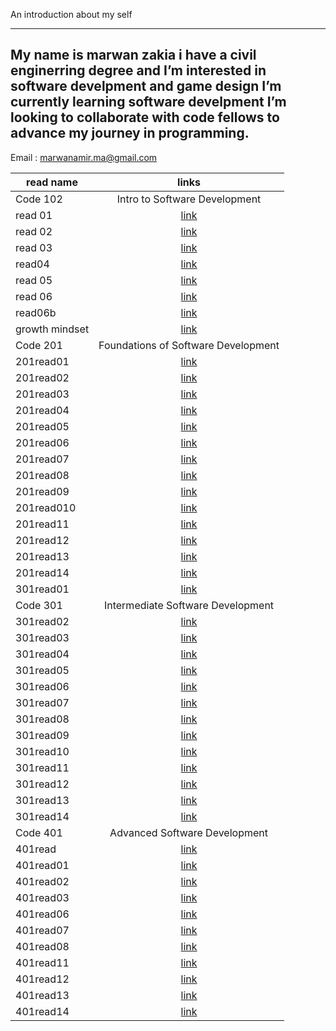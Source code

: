 An introduction about my self

---

## My name is marwan zakia i have a civil enginerring degree and I’m interested in software develpment and game design I’m currently learning software develpment I’m looking to collaborate with code fellows to advance my journey in programming.

Email : marwanamir.ma@gmail.com

| read name      |   links          |
| -------------- | :-------------------------: |
| Code 102    |  Intro to Software Development            |
| read 01        |    [link](https://marwan-zakia.github.io/reading-note/read01.md)     |
| read 02        |    [link](https://marwan-zakia.github.io/reading-note/read02.md)     |
| read 03        |    [link](https://marwan-zakia.github.io/reading-note/read03.md)     |
| read04         |    [link](https://marwan-zakia.github.io/reading-note/read04.md)     |
| read 05        |    [link](https://marwan-zakia.github.io/reading-note/read05.md)     |
| read 06        |    [link](https://marwan-zakia.github.io/reading-note/read06.md)     |
| read06b        |    [link](https://marwan-zakia.github.io/reading-note/read06b.md)    |
| growth mindset | [link](https://marwan-zakia.github.io/reading-note/Growthmindset.md) |
| Code 201    |   Foundations of Software Development           |
| 201read01      |   [link](https://marwan-zakia.github.io/reading-note/201read01.md)   |
| 201read02      |   [link](https://marwan-zakia.github.io/reading-note/201read02.md)   |
| 201read03      |   [link](https://marwan-zakia.github.io/reading-note/201read03.md)   |
| 201read04      |   [link](https://marwan-zakia.github.io/reading-note/201read04.md)   |
| 201read05      |   [link](https://marwan-zakia.github.io/reading-note/201read05.md)   |
| 201read06      |   [link](https://marwan-zakia.github.io/reading-note/201read06.md)   |
| 201read07      |   [link](https://marwan-zakia.github.io/reading-note/201read07.md)   |
| 201read08      |   [link](https://marwan-zakia.github.io/reading-note/201read08.md)   |
| 201read09      |   [link](https://marwan-zakia.github.io/reading-note/201read09.md)   |
| 201read010     |   [link](https://marwan-zakia.github.io/reading-note/201read10.md)   |
| 201read11      |   [link](https://marwan-zakia.github.io/reading-note/201read11.md)   |
| 201read12      |   [link](https://marwan-zakia.github.io/reading-note/201read12.md)   |
| 201read13      |   [link](https://marwan-zakia.github.io/reading-note/201read13.md)   |
| 201read14      |   [link](https://marwan-zakia.github.io/reading-note/201read14.md)   |
| 301read01      |   [link](https://marwan-zakia.github.io/reading-note/301read01.md)   |
| Code 301    |   Intermediate Software Development          |
| 301read02      |   [link](https://marwan-zakia.github.io/reading-note/301read02.md)   |
| 301read03      |   [link](https://marwan-zakia.github.io/reading-note/301read03.md)   |
| 301read04      |   [link](https://marwan-zakia.github.io/reading-note/301read04.md)   |
| 301read05      |   [link](https://marwan-zakia.github.io/reading-note/301read05.md)   |
| 301read06      |   [link](https://marwan-zakia.github.io/reading-note/301read06.md)   |
| 301read07      |   [link](https://marwan-zakia.github.io/reading-note/301read07.md)   |
| 301read08      |   [link](https://marwan-zakia.github.io/reading-note/301read08.md)   |
| 301read09      |   [link](https://marwan-zakia.github.io/reading-note/301read09.md)   |
| 301read10      |   [link](https://marwan-zakia.github.io/reading-note/301read10.md)   |
| 301read11      |   [link](https://marwan-zakia.github.io/reading-note/301read11.md)   |
| 301read12      |   [link](https://marwan-zakia.github.io/reading-note/301read12.md)   |
| 301read13      |   [link](https://marwan-zakia.github.io/reading-note/301read13.md)   |
| 301read14      |   [link](https://marwan-zakia.github.io/reading-note/301read14.md)   |
| Code 401    |    Advanced Software Development         |
| 401read      |   [link](https://marwan-zakia.github.io/reading-note/401read.md)   |
| 401read01     |   [link](https://marwan-zakia.github.io/reading-note/401read01.md)|
| 401read02    |   [link](https://marwan-zakia.github.io/reading-note/401read02.md) |
| 401read03    |   [link](https://marwan-zakia.github.io/reading-note/401read03.md) |
| 401read06    |   [link](https://marwan-zakia.github.io/reading-note/401read06.md) |
| 401read07    |   [link](https://marwan-zakia.github.io/reading-note/401read07.md) |
| 401read08    |   [link](https://marwan-zakia.github.io/reading-note/401read08.md)   || 401read09    |   [link](https://marwan-zakia.github.io/reading-note/401read09.md)   |
| 401read11    |   [link](https://marwan-zakia.github.io/reading-note/401read11.md)   |
| 401read12    |   [link](https://marwan-zakia.github.io/reading-note/401read12.md)   |
| 401read13    |   [link](https://marwan-zakia.github.io/reading-note/401read13.md)   |
| 401read14    |   [link](https://marwan-zakia.github.io/reading-note/401read14.md)   |